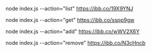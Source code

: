 node index.js --action="list"
https://ibb.co/19X9YNJ

node index.js --action="get"
https://ibb.co/sspp9gw

node index.js --action="add"
https://ibb.co/wWV2X6Y

node index.js --action="remove"
https://ibb.co/N3cHncb

